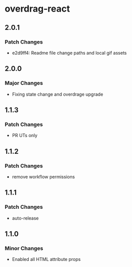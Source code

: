 # overdrag-react

## 2.0.1

### Patch Changes

- e2d9ff4: Readme file change paths and local gif assets

## 2.0.0

### Major Changes

- Fixing state change and overdrage upgrade

## 1.1.3

### Patch Changes

- PR UTs only

## 1.1.2

### Patch Changes

- remove workflow permissions

## 1.1.1

### Patch Changes

- auto-release

## 1.1.0

### Minor Changes

- Enabled all HTML attribute props
